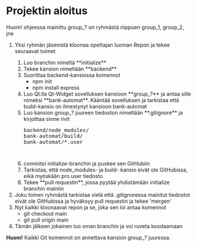 # Projektin aloitus

Huom! ohjeessa mainittu group_? on ryhmästä riippuen group_1, group_2, jne
<ol>
<li>Yksi ryhmän jäsenistä kloonaa opettajan luoman Repon ja tekee seuraavat toimet</li>
<ol>
<li>Luo branchin nimeltä **initialize** </li>
<li>Tekee kansion nimeltään **backend** </li>
<li>Suorittaa backend-kansiossa komennot 
<ul>
<li>npm init</li>
<li>npm install express</li>
</ul>
</li>
<li>Luo Qt:lla Qt-Widget sovelluksen kansioon **group_?** ja antaa sille nimeksi **bank-automat**. Kääntää sovelluksen ja tarkistaa että build-kansio on ilmestynyt kansioon bank-automat</li>
<li>Luo kansion group_? juureen tiedoston nimeltään **.gitignore** ja kirjoittaa sinne rivit 
<pre>
backend/node_modules/
bank-automat/build/
bank-automat/*.user
<pre>
</li>
<li>commitoi initialize-branchin ja puskee sen GitHubiin</li>
<li>Tarkistaa, että node_modules- ja build- kansio eivät ole GitHubissa, eikä myöskään pro.user tiedosto</li>
<li>Tekee **pull requestin**, jossa pyytää yhdistämään initialize branchin mainiin </li>
</ol>
<li>Joku toinen ryhmästä tarkistaa vielä että .gitignoressa mainitut tiedostot eivät ole GitHubissa ja hyväksyy pull requestin ja tekee 'mergen'</li>
<li>Nyt kaikki kloonaavat repon ja se, joka sen loi antaa komennot 
<ul>
<li>git checkout main</li>
<li>git pull origin main</li>
</ul>
</li>
<li>Tämän jälkeen jokainen luo oman branchin ja voi ruveta koodaamaan</li>
</ol>

**Huom!** Kaikki Git komennot on annettava kansion group_? juuressa.
